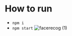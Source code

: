 # How to run
* `npm i`
* `npm start`
![facerecog (1)](https://user-images.githubusercontent.com/45890409/120309683-b8559e80-c2ff-11eb-853f-f9cd1d416f2d.gif)
